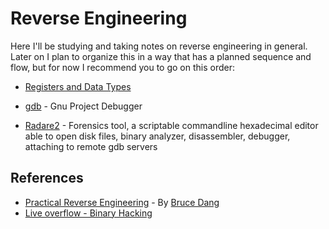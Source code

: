 # Reverse Engineering
Here I'll be studying and taking notes on reverse engineering in general. <br>
Later on I plan to organize this in a way that has a planned sequence and flow, but for now I recommend you to go on this order:
- [Registers and Data Types](RegistersAndDataTypes.md)

- [gdb](GDB.md) - Gnu Project Debugger

- [Radare2](Radare2.md) - Forensics tool, a scriptable commandline hexadecimal editor able to open disk files, binary analyzer, disassembler, debugger, attaching to remote gdb servers

## References  
- [Practical Reverse Engineering](https://www.amazon.com/Practical-Reverse-Engineering-Reversing-Obfuscation/dp/1118787315) - By [Bruce Dang](https://www.amazon.com/Bruce-Dang/e/B00IHK3NT0)
- [Live overflow - Binary Hacking](https://www.youtube.com/watch?v=iyAyN3GFM7A&list=PLhixgUqwRTjxglIswKp9mpkfPNfHkzyeN)
